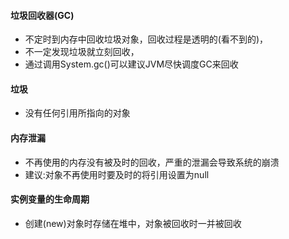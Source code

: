 #### 垃圾回收器(GC)

- 不定时到内存中回收垃圾对象，回收过程是透明的(看不到的)， 
- 不一定发现垃圾就立刻回收，
- 通过调用System.gc()可以建议JVM尽快调度GC来回收    

#### 垃圾

- 没有任何引用所指向的对象       

#### 内存泄漏

- 不再使用的内存没有被及时的回收，严重的泄漏会导致系统的崩溃        
- 建议:对象不再使用时要及时的将引用设置为null    

#### 实例变量的生命周期

- 创建(new)对象时存储在堆中，对象被回收时一并被回收